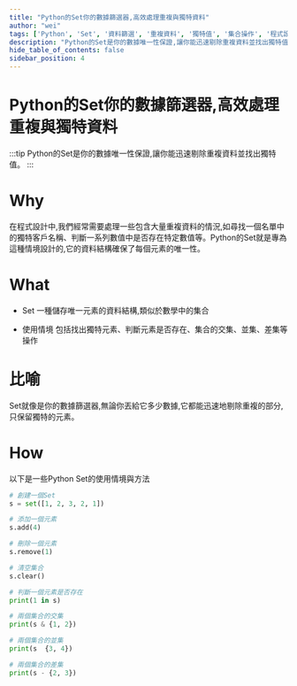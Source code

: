 ```yaml
---
title: "Python的Set你的數據篩選器,高效處理重複與獨特資料"
author: "wei"
tags: ['Python', 'Set', '資料篩選', '重複資料', '獨特值', '集合操作', '程式設計']
description: "Python的Set是你的數據唯一性保證,讓你能迅速剔除重複資料並找出獨特值。"
hide_table_of_contents: false
sidebar_position: 4
---
```


# Python的Set你的數據篩選器,高效處理重複與獨特資料

:::tip
Python的Set是你的數據唯一性保證,讓你能迅速剔除重複資料並找出獨特值。
:::

# Why

在程式設計中,我們經常需要處理一些包含大量重複資料的情況,如尋找一個名單中的獨特客戶名稱、判斷一系列數值中是否存在特定數值等。Python的Set就是專為這種情境設計的,它的資料結構確保了每個元素的唯一性。

# What

- Set 一種儲存唯一元素的資料結構,類似於數學中的集合

- 使用情境 包括找出獨特元素、判斷元素是否存在、集合的交集、並集、差集等操作

# 比喻

Set就像是你的數據篩選器,無論你丟給它多少數據,它都能迅速地剔除重複的部分,只保留獨特的元素。

# How

以下是一些Python Set的使用情境與方法

```python
# 創建一個Set
s = set([1, 2, 3, 2, 1])

# 添加一個元素
s.add(4)

# 刪除一個元素
s.remove(1)

# 清空集合
s.clear()

# 判斷一個元素是否存在
print(1 in s)

# 兩個集合的交集
print(s & {1, 2})

# 兩個集合的並集
print(s  {3, 4})

# 兩個集合的差集
print(s - {2, 3})
```

